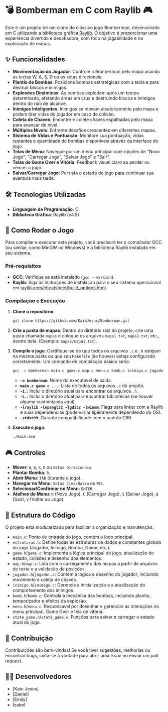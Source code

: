 # 💣 Bomberman em C com Raylib 🎮

Este é um projeto de um clone do clássico jogo Bomberman, desenvolvido em C utilizando a biblioteca gráfica [Raylib](https://www.raylib.com/). O objetivo é proporcionar uma experiência divertida e desafiadora, com foco na jogabilidade e na exploração de mapas.

## ✨ Funcionalidades

* **Movimentação do Jogador**: Controle o Bomberman pelo mapa usando as teclas W, A, S, D ou as setas direcionais.
* **Plantio de Bombas**: Posicione bombas estratégicas com a tecla `B` para destruir blocos e inimigos.
* **Explosões Dinâmicas**: As bombas explodem após um tempo determinado, afetando áreas em cruz e destruindo blocos e inimigos dentro do raio de alcance.
* **Inimigos Inteligentes**: Inimigos se movem aleatoriamente pelo mapa e podem tirar vidas do jogador em caso de colisão.
* **Coleta de Chaves**: Encontre e colete chaves espalhadas pelo mapa para avançar de nível.
* **Múltiplos Níveis**: Enfrente desafios crescentes em diferentes mapas.
* **Sistema de Vidas e Pontuação**: Monitore sua pontuação, vidas restantes e quantidade de bombas disponíveis através da interface do jogo.
* **Telas de Menu**: Navegue por um menu principal com opções de "Novo Jogo", "Carregar Jogo", "Salvar Jogo" e "Sair".
* **Telas de Game Over e Vitória**: Feedback visual claro ao perder ou vencer o jogo.
* **Salvar/Carregar Jogo**: Persista o estado do jogo para continuar sua aventura mais tarde.

## 🛠️ Tecnologias Utilizadas

* **Linguagem de Programação**: C
* **Biblioteca Gráfica**: Raylib (v4.5)

## 🚀 Como Rodar o Jogo

Para compilar e executar este projeto, você precisará ter o compilador GCC (ou similar, como MinGW no Windows) e a biblioteca Raylib instalada em seu sistema.

### Pré-requisitos

* **GCC**: Verifique se está instalado (`gcc --version`).
* **Raylib**: Siga as instruções de instalação para o seu sistema operacional em [raylib.com/cheatsheet/build_options.html](https://www.raylib.com/cheatsheet/build_options.html).

### Compilação e Execução

1.  **Clone o repositório**:
    ```bash
    git clone https://github.com/KaioJesus/Bomberman.git
    ```
2.  **Crie a pasta de mapas**:
    Dentro do diretório raiz do projeto, crie uma pasta chamada `mapas` e coloque os arquivos `mapa1.txt`, `mapa2.txt`, etc., dentro dela. (Exemplo: `mapas/mapa1.txt`).
3.  **Compile o jogo**:
    Certifique-se de que todos os arquivos `.c` e `.h` estejam na mesma pasta ou que seu `Makefile` (se houver) esteja configurado corretamente. Um comando de compilação básico seria:

    ```bash
    gcc -o bomberman main.c game.c map.c menu.c bomb.c inimigo.c jogador.c state_game.c -I. -L. -lraylib -lopengl32 -lgdi32 -lwinmm -std=c99
    ```
    * **`-o bomberman`**: Nome do executável de saída.
    * **`main.c game.c ...`**: Lista de todos os arquivos `.c` do projeto.
    * **`-I.`**: Inclui o diretório atual para encontrar os arquivos `.h`.
    * **`-L.`**: Inclui o diretório atual para encontrar bibliotecas (se houver alguma customizada aqui).
    * **`-lraylib -lopengl32 -lgdi32 -lwinmm`**: Flags para linkar com a Raylib e suas dependências (pode variar ligeiramente dependendo do OS).
    * **`-std=c99`**: Garante compatibilidade com o padrão C99.

4.  **Execute o jogo**:
    ```bash
    ./main.exe
    ```

## 🎮 Controles

* **Mover**: `W`, `A`, `S`, `D` ou `Setas Direcionais`.
* **Plantar Bomba**: `B`.
* **Abrir Menu**: `TAB` (durante o jogo).
* **Navegar no Menu**: `Setas Cima/Baixo` ou `W`/`S`.
* **Selecionar/Confirmar no Menu**: `ENTER`.
* **Atalhos do Menu**: `N` (Novo Jogo), `C` (Carregar Jogo), `S` (Salvar Jogo), `Q` (Sair), `V` (Voltar ao Jogo).

## 📄 Estrutura do Código

O projeto está modularizado para facilitar a organização e manutenção:

* `main.c`: Ponto de entrada do jogo, contém o loop principal.
* `estruturas.h`: Define todas as estruturas de dados e constantes globais do jogo (Jogador, Inimigo, Bomba, Game, etc.).
* `game.h`/`game.c`: Implementa a lógica principal do jogo, atualização de estado, colisões e desenho dos elementos.
* `map.h`/`map.c`: Lida com o carregamento dos mapas a partir de arquivos de texto e a validação de posições.
* `jogador.h`/`jogador.c`: Contém a lógica e desenho do jogador, incluindo movimento e coleta de chaves.
* `inimigo.h`/`inimigo.c`: Gerencia a inicialização e a atualização do comportamento dos inimigos.
* `bomb.h`/`bomb.c`: Controla a mecânica das bombas, incluindo plantio, temporizador e efeitos da explosão.
* `menu.h`/`menu.c`: Responsável por desenhar e gerenciar as interações no menu principal, Game Over e tela de vitória.
* `state_game.h`/`state_game.c`: Funções para salvar e carregar o estado atual do jogo.

## 🤝 Contribuição

Contribuições são bem-vindas! Se você tiver sugestões, melhorias ou encontrar bugs, sinta-se à vontade para abrir uma *issue* ou enviar um *pull request*.

## 👨‍💻 Desenvolvedores

* [Kaio Jesus]
* [Daniel]
* [Emily]
* Izabel


